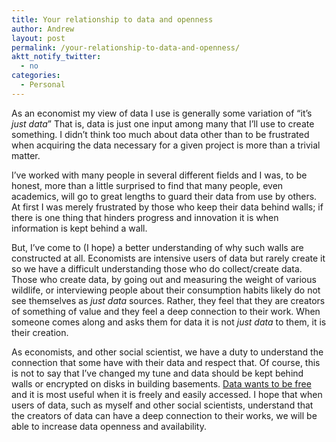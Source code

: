 ```yaml
---
title: Your relationship to data and openness
author: Andrew
layout: post
permalink: /your-relationship-to-data-and-openness/
aktt_notify_twitter:
  - no
categories:
  - Personal
---
```

As an economist my view of data I use is generally some variation of &#8220;it&#8217;s *just data*&#8221; That is, data is just one input among many that I&#8217;ll use to create something. I didn&#8217;t think too much about data other than to be frustrated when acquiring the data necessary for a given project is more than a trivial matter.

I&#8217;ve worked with many people in several different fields and I was, to be honest, more than a little surprised to find that many people, even academics, will go to great lengths to guard their data from use by others. At first I was merely frustrated by those who keep their data behind walls; if there is one thing that hinders progress and innovation it is when information is kept behind a wall.

But, I&#8217;ve come to (I hope) a better understanding of why such walls are constructed at all. Economists are intensive users of data but rarely create it so we have a difficult understanding those who do collect/create data. Those who create data, by going out and measuring the weight of various wildlife, or interviewing people about their consumption habits likely do not see themselves as *just data* sources. Rather, they feel that they are creators of something of value and they feel a deep connection to their work. When someone comes along and asks them for data it is not *just data* to them, it is their creation.

As economists, and other social scientist, we have a duty to understand the connection that some have with their data and respect that. Of course, this is not to say that I&#8217;ve changed my tune and data should be kept behind walls or encrypted on disks in building basements. [Data wants to be free][1] and it is most useful when it is freely and easily accessed. I hope that when users of data, such as myself and other social scientists, understand that the creators of data can have a deep connection to their works, we will be able to increase data openness and availability.

 [1]: http://en.wikipedia.org/wiki/Public_good#Terminology.2C_and_types_of_public_goods